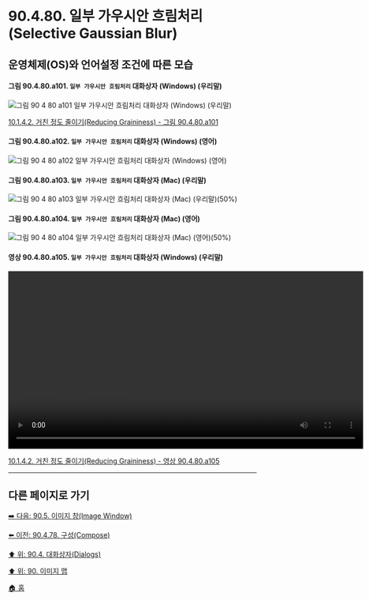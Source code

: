 # 90.4.80. 일부 가우시안 흐림처리(Selective Gaussian Blur)
## 운영체제(OS)와 언어설정 조건에 따른 모습
#### 그림 90.4.80.a101. `일부 가우시안 흐림처리` 대화상자 (Windows) (우리말)
![그림 90 4 80 a101  `일부 가우시안 흐림처리` 대화상자 (Windows) (우리말)](https://github.com/wonder13662/gimp/assets/15767104/c8f24a85-5d48-4f78-898c-027973bc3c30)

[10.1.4.2. 거친 정도 줄이기(Reducing Graininess) - 그림 90.4.80.a101]()

#### 그림 90.4.80.a102. `일부 가우시안 흐림처리` 대화상자 (Windows) (영어)
![그림 90 4 80 a102  `일부 가우시안 흐림처리` 대화상자 (Windows) (영어)](https://github.com/wonder13662/gimp/assets/15767104/f9c5d75a-ad6a-4a82-bb7b-ca9d0d7282c5)

#### 그림 90.4.80.a103. `일부 가우시안 흐림처리` 대화상자 (Mac) (우리말)
![그림 90 4 80 a103  `일부 가우시안 흐림처리` 대화상자 (Mac) (우리말)(50%)](https://github.com/wonder13662/gimp/assets/15767104/ed801e50-7059-4035-8215-1ab1b54a0175)

#### 그림 90.4.80.a104. `일부 가우시안 흐림처리` 대화상자 (Mac) (영어)
![그림 90 4 80 a104  `일부 가우시안 흐림처리` 대화상자 (Mac) (영어)(50%)](https://github.com/wonder13662/gimp/assets/15767104/de7c3d15-9213-4e93-951d-ba5ed2ef35b8)

#### 영상 90.4.80.a105. `일부 가우시안 흐림처리` 대화상자 (Windows) (우리말)
<video controls="controls" width="720" src="https://github.com/wonder13662/gimp/assets/15767104/a1015b6e-565e-4e69-ad4a-1e461a34776c"></video>

[10.1.4.2. 거친 정도 줄이기(Reducing Graininess) - 영상 90.4.80.a105]()

***

## 다른 페이지로 가기

[➡️ 다음: 90.5. 이미지 창(Image Window)](./90-05-00-image_window.md)

[⬅️ 이전: 90.4.78. 구성(Compose)](./90-04-78-compose.md)

[⬆️ 위: 90.4. 대화상자(Dialogs)](./90-04-00-dialogs.md)

[⬆️ 위: 90. 이미지 맵](./90-00-image-map.md)

[🏠 홈](./00-home.md)
